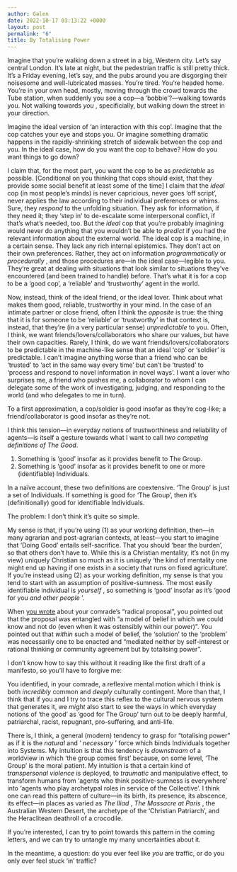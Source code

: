 ```yaml
---
author: Galen
date: 2022-10-17 03:13:22 +0000
layout: post
permalink: "6"
title: By Totalising Power
---
```



Imagine that you’re walking down a street in a big, Western city. Let’s say
central London. It’s late at night, but the pedestrian traffic is still pretty
thick. It’s a Friday evening, let’s say, and the pubs around you are
disgorging their noisesome and well-lubricated masses. You’re tired. You’re
headed home. You’re in your own head, mostly, moving through the crowd towards
the Tube station, when suddenly you see a cop—a ‘bobbie’?—walking towards you.
Not walking towards _you_ , specificially, but walking down the street in your
direction.

Imagine the ideal version of ‘an interaction with this cop’. Imagine that the
cop catches your eye and stops you. Or imagine something dramatic happens in
the rapidly-shrinking stretch of sidewalk between the cop and you. In the
ideal case, how do you want the cop to behave? How do you want things to go
down?

I claim that, for the most part, you want the cop to be as _predictable_ as
possible. [Conditional on you thinking that cops should exist, that they
provide some social benefit at least some of the time] I claim that the
_ideal_ cop (in most people’s minds) is never capricious, never goes ‘off
script’, never applies the law according to their individual preferences or
whims. Sure, they _respond_ to the unfolding situation. They ask for
information, if they need it; they ‘step in’ to de-escalate some interpersonal
conflict, if that’s what’s needed, too. But the _ideal_ cop that you’re
probably imagining would never do anything that you wouldn’t be able to
_predict_ if you had the relevant information about the external world. The
ideal cop is a machine, in a certain sense. They lack any rich internal
epistemics. They don’t act on their own preferences. Rather, they act on
information _programmatically_ or _procedurally_ , and those procedures are—in
the ideal case—legible to you. They’re great at dealing with situations that
look similar to situations they’ve encountered (and been trained to handle)
before. That’s what it is for a cop to be a ‘good cop’, a ‘reliable’ and
‘trustworthy’ agent in the world.

Now, instead, think of the ideal friend, or the ideal lover. Think about what
makes them good, reliable, trustworthy in your mind. In the case of an
intimate partner or close friend, often I think the _opposite_ is true: the
thing that it is for someone to be ‘reliable’ or ‘trustworthy’ in that context
is, instead, that they’re (in a very particular sense) _unpredictable_ to you.
Often, I think, we want friends/lovers/collaborators who share our values, but
have their own capacities. Rarely, I think, do we want
friends/lovers/collaborators to be predictable in the machine-like sense that
an ideal ‘cop’ or ‘soldier’ is predictable. I can’t imagine anything worse
than a friend who can be ‘trusted’ to ‘act in the same way every time’ but
can’t be ‘trusted’ to ‘process and respond to novel information in novel
ways’. I want a lover who surprises me, a friend who pushes me, a collaborator
to whom I can delegate some of the work of investigating, judging, and
responding to the world (and who delegates to me in turn).

To a first approximation, a cop/soldier is good insofar as they’re cog-like; a
friend/collaborator is good insofar as they’re not.

I think this tension—in everyday notions of trustworthiness and reliability of
agents—is itself a gesture towards what I want to call _two competing
definitions of The Good_.

  1. Something is ‘good’ insofar as it provides benefit to The Group.
  2. Something is ‘good’ insofar as it provides benefit to one or more (identifiable) Individuals.

In a naïve account, these two definitions are coextensive. ‘The Group’ is just
a set of Individuals. If something is good for ‘The Group’, then it’s
(definitionally) good for identifiable Individuals.

The problem: I don’t think it’s quite so simple.

My sense is that, if you’re using (1) as your working definition, then—in many
agrarian and post-agrarian contexts, at least—you start to imagine that ‘Doing
Good’ entails self-sacrifice. That you should ‘bear the burden’, so that
others don’t have to. While this is a Christian mentality, it’s not (in my
view) uniquely Christian so much as it is uniquely ‘the kind of mentality one
might end up having if one exists in a society that runs on fixed
agriculture’. If you’re instead using (2) as your working definition, my sense
is that you tend to start with an assumption of positive-sumness. The most
easily identifiable individual is _yourself_ , so something is ‘good’ insofar
as it’s ‘good for you _and other people_ ’.

When [you wrote](https://angst.blog/5) about your comrade’s “radical
proposal”, you pointed out that the proposal was entangled with “a model of
belief in which we could know and not do (even when it was ostensibly within
our power)”. You pointed out that _within_ such a model of belief, the
‘solution’ to the ‘problem’ was necessarily one to be enacted and “mediated
neither by self-interest or rational thinking or community agreement but by
totalising power”.

I don’t know how to say this without it reading like the first draft of a
manifesto, so you’ll have to forgive me:

You identified, in your comrade, a reflexive mental motion which I think is
both _incredibly_ common and _deeply_ culturally contingent. More than that, I
think that if you and I try to trace this reflex to the cultural nervous
system that generates it, we _might_ also start to see the ways in which
everyday notions of ‘the good’ as ‘good for The Group’ turn out to be deeply
harmful, patriarchal, racist, repugnant, pro-suffering, and anti-life.

There is, I think, a general (modern) tendency to grasp for “totalising power”
as if it is the _natural_ and ‘ _necessary_ ’ force which binds Individuals
together into Systems. My intuition is that this tendency is _downstream_ of a
worldview in which ‘the group comes first’ because, on some level, ‘The Group’
is the moral patient. My intuition is that a certain kind of _transpersonal
violence_ is deployed, to _traumatic_ and manipulative effect, to transform
humans from ‘agents who think positive-sumness is everywhere’ into ‘agents who
play archetypal roles in service of the Collective’. I think one can read this
pattern of culture—in its birth, its presence, its abscence, its effect—in
places as varied as _The Iliad_ , _The Massacre at Paris_ , the Australian
Western Desert, the archetype of the ‘Christian Patriarch’, and the
Heraclitean deathroll of a crocodile.

If you’re interested, I can try to point towards this pattern in the coming
letters, and we can try to untangle my many uncertainties about it.

In the meantime, a question: do you ever feel like _you_ are traffic, or do
you only ever feel stuck ‘in’ traffic?
  
